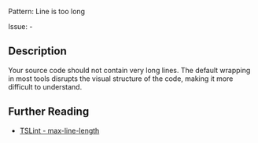 Pattern: Line is too long

Issue: -

## Description

Your source code should not contain very long lines. The default wrapping in most tools disrupts the visual structure of the code, making it more difficult to understand.

## Further Reading

* [TSLint - max-line-length](https://palantir.github.io/tslint/rules/max-line-length)